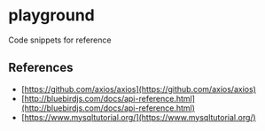 # playground

Code snippets for reference

## References

- [https://github.com/axios/axios](https://github.com/axios/axios)
- [http://bluebirdjs.com/docs/api-reference.html](http://bluebirdjs.com/docs/api-reference.html)
- [https://www.mysqltutorial.org/](https://www.mysqltutorial.org/)
